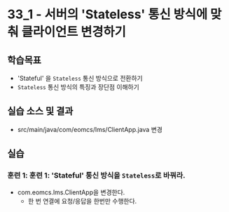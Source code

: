 # 33_1 - 서버의 'Stateless' 통신 방식에 맞춰 클라이언트 변경하기

## 학습목표

- 'Stateful' 을 `Stateless` 통신 방식으로 전환하기
- `Stateless` 통신 방식의 특징과 장단점 이해하기

## 실습 소스 및 결과

- src/main/java/com/eomcs/lms/ClientApp.java 변경

## 실습  

### 훈련 1: 훈련 1: 'Stateful' 통신 방식을 `Stateless`로 바꿔라.

- com.eomcs.lms.ClientApp을 변경한다.
  - 한 번 연결에 요청/응답을 한번만 수행한다.
